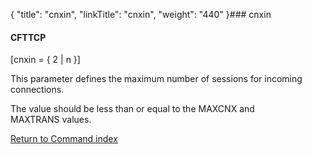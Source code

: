 {
    "title": "cnxin",
    "linkTitle": "cnxin",
    "weight": "440"
}### <span id="cnxin"></span>cnxin

#### CFTTCP

\[cnxin = { 2 | n }\]

This parameter defines the maximum number of sessions for incoming connections.

The value should be less than or equal to the MAXCNX and MAXTRANS values.

[Return to Command index](../)
